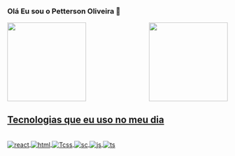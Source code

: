 ### Olá Eu sou o Petterson Oliveira 🤚
<div>
<a href="https://github.com/seu-usuário-aqui">
<img  height="180em" src="https://github-readme-stats.vercel.app/api?username=pettersonPadilha&show_icons=true&theme=radical&include_all_commits=true&count_private=true"padding-right:10px/>
<img align="right"height="180em" src="https://github-readme-stats.vercel.app/api/top-langs/?username=pettersonPadilha&layout=compact&langs_count=7&theme=radical"/>
</div>


## Tecnologias que eu uso no meu dia

<div styled="display: incline_block"><br/>

<img align="center" alt="react" src="https://img.shields.io/badge/React-20232A?style=for-the-badge&logo=react&logoColor=61DAFB"/> 
<img align="center" alt="html" src="https://img.shields.io/badge/HTML5-E34F26?style=for-the-badge&logo=html5&logoColor=white"/>
<img align="center" alt="Tcss" src="https://img.shields.io/badge/Tailwind_CSS-38B2AC?style=for-the-badge&logo=tailwind-css&logoColor=white"/>
<img align="center" alt="sc" src="https://img.shields.io/badge/styled--components-DB7093?style=for-the-badge&logo=styled-components&logoColor=white"/>
<img align="center" alt="js" src="https://img.shields.io/badge/JavaScript-323330?style=for-the-badge&logo=javascript&logoColor=F7DF1E"/>
<img align="center" alt="ts" src="https://img.shields.io/badge/TypeScript-007ACC?style=for-the-badge&logo=typescript&logoColor=white"/>
</div>
